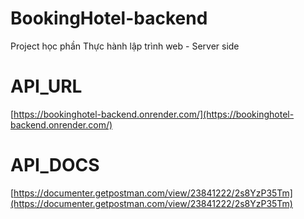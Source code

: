 # BookingHotel-backend
Project học phần Thực hành lập trình web - Server side
# API_URL 
[https://bookinghotel-backend.onrender.com/](https://bookinghotel-backend.onrender.com/)
# API_DOCS
[https://documenter.getpostman.com/view/23841222/2s8YzP35Tm](https://documenter.getpostman.com/view/23841222/2s8YzP35Tm)
